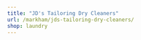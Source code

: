 ```yaml
---
title: "JD's Tailoring Dry Cleaners"
url: /markham/jds-tailoring-dry-cleaners/
shop: laundry
---
```

